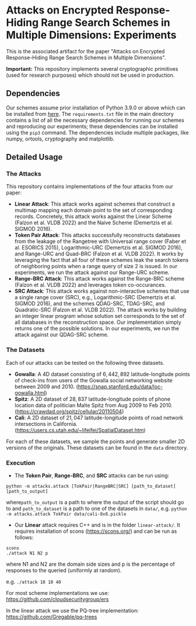 # Attacks on Encrypted Response-Hiding Range Search Schemes in Multiple Dimensions: Experiments

This is the associated artifact for the paper "Attacks on Encrypted Response-Hiding Range Search Schemes in Multiple Dimensions".

**Important:** This repository implements several cryptographic primitives (used for research purposes) which should not be used in production.

## Dependencies 

Our schemes assume prior installation of Python 3.9.0 or above which can be installed from [here](https://www.python.org/downloads/source/).
The `requirements.txt` file in the main directory contains a list of all the necessary dependencies for running our schemes and reproducing our experiments; these dependencies can be installed using the `pip3` command. The dependencies include multiple packages, like numpy, ortools, cryptography and matplotlib.

## Detailed Usage

### The Attacks

This repository contains implementations of the four attacks from our paper:

* **Linear Attack**: This attack works against schemes that construct a multimap mapping each domain point to the set of corresponding records. Concretely, this attack works against the Linear Scheme (Falzon et al. VLDB 2022) and the Naive Scheme (Demertzis et al. SIGMOD 2016).
* **Token Pair Attack**: This attacks successfully reconstructs databases from the leakage of the Rangetree with Universal range cover (Faber et al. ESORICS 2015), Logarithmic-URC (Demertzis et al. SIGMOD 2016), and Range-URC and Quad-BRC (Falzon et al. VLDB 2022). It works by leveraging the fact that all four of these schemes leak the search tokens of neighboring points when a range query of size 2 is issued. In our experiments, we run the attack against our Range-URC scheme. 
* **Range-BRC Attack**: This attack works against the Range-BRC scheme (Falzon et al. VLDB 2022) and leverages token co-occurances. 
* **SRC Attack**: This attack works against non-interactive schemes that use a single range cover (SRC), e.g., Logarithmic-SRC (Demertzis et al. SIGMOD 2016), and the schemes QDAG-SRC, TDAG-SRC, and Quadratic-SRC (Falzon et al. VLDB 2022). The attack works by building an integer linear program whose solution set corresponds to the set of all databases in the reconstruction space. Our implementation simply returns one of the possible solutions. In our experiments, we run the attack against our QDAG-SRC scheme.

### The Datasets

Each of our attacks can be tested on the following three datasets. 

* **Gowalla**: A 4D dataset consisting of $6,442,892$ latitude-longitude points of check-ins 
 from users of the  Gowalla social networking website  between  2009 and 2010.  (https://snap.stanford.edu/data/loc-gowalla.html)
* **Spitz**:  A 2D dataset of $28,837$ latitude-longitude points of phone location data of politician Malte Spitz from Aug 2009 to Feb 2010. (https://crawdad.org/spitz/cellular/20110504)
* **Cali**: A 2D dataset of $21,047$ latitude-longitude points of road network intersections in California. (https://users.cs.utah.edu/~lifeifei/SpatialDataset.htm)

For each of these datasets, we sample the points and generate smaller 2D versions of the originals. These datasets can be found in the `data` directory.

### Execution

* The **Token Pair**, **Range-BRC**, and **SRC** attacks can be run using:
```
python -m attacks.attack [TokPair|RangeBRC|SRC] [path_to_dataset] [path_to_output]
```
where`path_to_output` is a path to where the output of the script should go to and `path_to_dataset` is a path to one of the datasets in `data/`, e.g. 
`
python -m attacks.attack TokPair data/cali-8x8.pickle
`

* Our **Linear** attack requires C++ and is in the folder `linear-attack/`. It requires installation of scons (https://scons.org/) and can be run as follows:

```
scons 
./attack N1 N2 p 
```

where N1 and N2 are the domain side sizes and p is the percentage of responses to the queried (uniformly at random). 

e.g. `./attack 10 10 40`

For most scheme implementations we use: https://github.com/cloudsecuritygroup/ers

In the linear attack we use the PQ-tree implementation: https://github.com/Gregable/pq-trees
